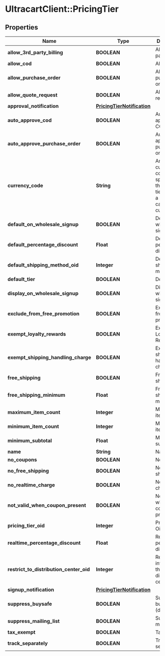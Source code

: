 # UltracartClient::PricingTier

## Properties
Name | Type | Description | Notes
------------ | ------------- | ------------- | -------------
**allow_3rd_party_billing** | **BOOLEAN** | Allow 3rd party billing | [optional] 
**allow_cod** | **BOOLEAN** | Allow COD | [optional] 
**allow_purchase_order** | **BOOLEAN** | Allow purchase order | [optional] 
**allow_quote_request** | **BOOLEAN** | Allow quote request | [optional] 
**approval_notification** | [**PricingTierNotification**](PricingTierNotification.md) |  | [optional] 
**auto_approve_cod** | **BOOLEAN** | Auto approve COD | [optional] 
**auto_approve_purchase_order** | **BOOLEAN** | Auto approve purchase order | [optional] 
**currency_code** | **String** | Any currency code specified on this pricing tier will force a shopping cart into that currency | [optional] 
**default_on_wholesale_signup** | **BOOLEAN** | Default on wholesale signup | [optional] 
**default_percentage_discount** | **Float** | Default percentage discount | [optional] 
**default_shipping_method_oid** | **Integer** | Default shipping method oid | [optional] 
**default_tier** | **BOOLEAN** | Default tier | [optional] 
**display_on_wholesale_signup** | **BOOLEAN** | Display on wholesale signup | [optional] 
**exclude_from_free_promotion** | **BOOLEAN** | Exclude from free promotion | [optional] 
**exempt_loyalty_rewards** | **BOOLEAN** | Exempt from Loyalty Rewards | [optional] 
**exempt_shipping_handling_charge** | **BOOLEAN** | Exempt shipping handling charge | [optional] 
**free_shipping** | **BOOLEAN** | Free shipping | [optional] 
**free_shipping_minimum** | **Float** | Free shipping minimum | [optional] 
**maximum_item_count** | **Integer** | Maximum item count | [optional] 
**minimum_item_count** | **Integer** | Minimum item count | [optional] 
**minimum_subtotal** | **Float** | Minimum subtotal | [optional] 
**name** | **String** | Name | [optional] 
**no_coupons** | **BOOLEAN** | No coupons | [optional] 
**no_free_shipping** | **BOOLEAN** | No free shipping | [optional] 
**no_realtime_charge** | **BOOLEAN** | No realtime charge | [optional] 
**not_valid_when_coupon_present** | **BOOLEAN** | Not valid when coupon present | [optional] 
**pricing_tier_oid** | **Integer** | Pricing Tier Oid | [optional] 
**realtime_percentage_discount** | **Float** | Realtime percentage discount | [optional] 
**restrict_to_distribution_center_oid** | **Integer** | Restrict inventory to this distribution center oid | [optional] 
**signup_notification** | [**PricingTierNotification**](PricingTierNotification.md) |  | [optional] 
**suppress_buysafe** | **BOOLEAN** | Suppress buySAFE (deprecated) | [optional] 
**suppress_mailing_list** | **BOOLEAN** | Suppress mailing list | [optional] 
**tax_exempt** | **BOOLEAN** | Tax Exempt | [optional] 
**track_separately** | **BOOLEAN** | Track separately | [optional] 


